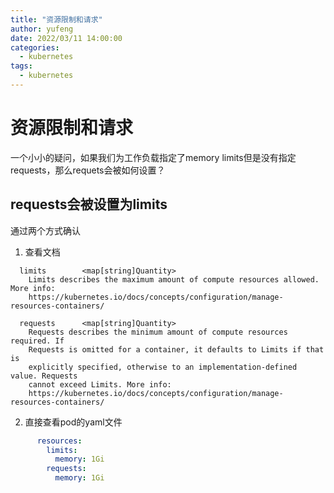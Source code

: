 ```yaml
---
title: "资源限制和请求"
author: yufeng
date: 2022/03/11 14:00:00
categories:
  - kubernetes
tags:
  - kubernetes
---
```

# 资源限制和请求
一个小小的疑问，如果我们为工作负载指定了memory limits但是没有指定requests，那么requets会被如何设置？
## requests会被设置为limits
通过两个方式确认
1. 查看文档
```shell
  limits        <map[string]Quantity>
    Limits describes the maximum amount of compute resources allowed. More info:
    https://kubernetes.io/docs/concepts/configuration/manage-resources-containers/

  requests      <map[string]Quantity>
    Requests describes the minimum amount of compute resources required. If
    Requests is omitted for a container, it defaults to Limits if that is
    explicitly specified, otherwise to an implementation-defined value. Requests
    cannot exceed Limits. More info:
    https://kubernetes.io/docs/concepts/configuration/manage-resources-containers/
```
2. 直接查看pod的yaml文件
```yaml
      resources:
        limits:
          memory: 1Gi
        requests:
          memory: 1Gi
```